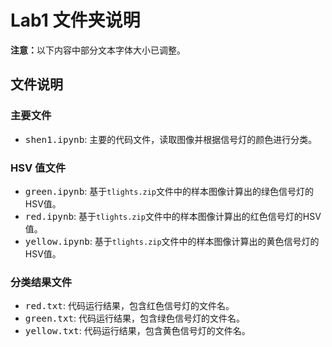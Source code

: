 # Lab1 文件夹说明

<p><strong>注意：</strong>以下内容中部分文本字体大小已调整。</p>

## 文件说明

### 主要文件
- <span style="font-size: 1.2em;">`shen1.ipynb`</span>: 主要的代码文件，读取图像并根据信号灯的颜色进行分类。

### HSV 值文件
- <span style="font-size: 1.2em;">`green.ipynb`</span>: 基于`tlights.zip`文件中的样本图像计算出的绿色信号灯的HSV值。
- <span style="font-size: 1.2em;">`red.ipynb`</span>: 基于`tlights.zip`文件中的样本图像计算出的红色信号灯的HSV值。
- <span style="font-size: 1.2em;">`yellow.ipynb`</span>: 基于`tlights.zip`文件中的样本图像计算出的黄色信号灯的HSV值。

### 分类结果文件
- <span style="font-size: 1.2em;">`red.txt`</span>: 代码运行结果，包含红色信号灯的文件名。
- <span style="font-size: 1.2em;">`green.txt`</span>: 代码运行结果，包含绿色信号灯的文件名。
- <span style="font-size: 1.2em;">`yellow.txt`</span>: 代码运行结果，包含黄色信号灯的文件名。
